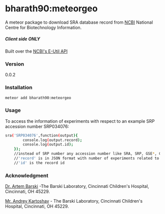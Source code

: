 # bharath90:meteorgeo
A  meteor package to download SRA database record from [NCBI] National Centre for Biotechnology Information.
##### Client side ONLY
Built over the [NCBI's E-Util API] 
### Version
0.0.2

### Installation
```sh
meteor add bharath90:meteorgeo
```
### Usage
To access the information of experiments with respect to an example SRP accession number SRP034076:

```sh
sra('SRP034076',function(output){
    	console.log(output.record);
    	console.log(output.id);
    });
    //instead of SRP number any accession number like SRA, SRP, GSE*, GSM* accession number can also be used.
    //'record' is in JSON format with number of experiments related to that particular SRP number
    //'id' is the record id
```

### Acknowledgment
[Dr. Artem Barski] -The Barski Laboratory, Cincinnati Children's Hospital, Cincinnati, OH 45229.

[Mr. Andrey Kartoshav] - The Barski Laboratory, Cincinnati Children's Hospital, Cincinnati, OH 45229.





    
   [NCBI]: <http://www.ncbi.nlm.nih.gov/>
   [NCBI's E-Util API]: <http://www.ncbi.nlm.nih.gov/books/NBK25500/>
   [Dr. Artem Barski]: <http://www.cincinnatichildrens.org/research/divisions/a/allergy-immunology/labs/barski/default/>
   [Mr. Andrey Kartoshav]: <http://www.cincinnatichildrens.org/research/divisions/a/allergy-immunology/labs/barski/members/>
   [df1]: <http://daringfireball.net/projects/markdown/>
   [marked]: <https://github.com/chjj/marked>
   [Ace Editor]: <http://ace.ajax.org>

